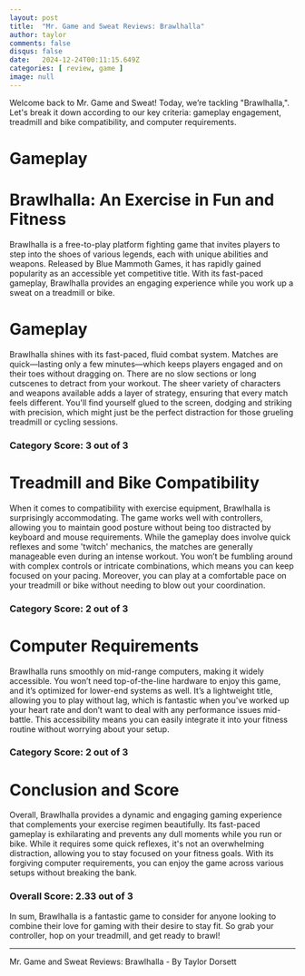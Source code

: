 ```yaml
---
layout: post
title:  "Mr. Game and Sweat Reviews: Brawlhalla"
author: taylor
comments: false
disqus: false
date:   2024-12-24T00:11:15.649Z
categories: [ review, game ]
image: null
---
```


Welcome back to Mr. Game and Sweat! Today, we’re tackling "Brawlhalla,". Let's break it down according to our key criteria: gameplay engagement, treadmill and bike compatibility, and computer requirements.

# Gameplay

# Brawlhalla: An Exercise in Fun and Fitness

Brawlhalla is a free-to-play platform fighting game that invites players to step into the shoes of various legends, each with unique abilities and weapons. Released by Blue Mammoth Games, it has rapidly gained popularity as an accessible yet competitive title. With its fast-paced gameplay, Brawlhalla provides an engaging experience while you work up a sweat on a treadmill or bike. 

# Gameplay

Brawlhalla shines with its fast-paced, fluid combat system. Matches are quick—lasting only a few minutes—which keeps players engaged and on their toes without dragging on. There are no slow sections or long cutscenes to detract from your workout. The sheer variety of characters and weapons available adds a layer of strategy, ensuring that every match feels different. You'll find yourself glued to the screen, dodging and striking with precision, which might just be the perfect distraction for those grueling treadmill or cycling sessions. 

### Category Score: 3 out of 3

# Treadmill and Bike Compatibility

When it comes to compatibility with exercise equipment, Brawlhalla is surprisingly accommodating. The game works well with controllers, allowing you to maintain good posture without being too distracted by keyboard and mouse requirements. While the gameplay does involve quick reflexes and some 'twitch' mechanics, the matches are generally manageable even during an intense workout. You won’t be fumbling around with complex controls or intricate combinations, which means you can keep focused on your pacing. Moreover, you can play at a comfortable pace on your treadmill or bike without needing to blow out your coordination. 

### Category Score: 2 out of 3

# Computer Requirements

Brawlhalla runs smoothly on mid-range computers, making it widely accessible. You won’t need top-of-the-line hardware to enjoy this game, and it’s optimized for lower-end systems as well. It’s a lightweight title, allowing you to play without lag, which is fantastic when you've worked up your heart rate and don’t want to deal with any performance issues mid-battle. This accessibility means you can easily integrate it into your fitness routine without worrying about your setup. 

### Category Score: 2 out of 3

# Conclusion and Score

Overall, Brawlhalla provides a dynamic and engaging gaming experience that complements your exercise regimen beautifully. Its fast-paced gameplay is exhilarating and prevents any dull moments while you run or bike. While it requires some quick reflexes, it's not an overwhelming distraction, allowing you to stay focused on your fitness goals. With its forgiving computer requirements, you can enjoy the game across various setups without breaking the bank.

### Overall Score: 2.33 out of 3

In sum, Brawlhalla is a fantastic game to consider for anyone looking to combine their love for gaming with their desire to stay fit. So grab your controller, hop on your treadmill, and get ready to brawl!

---

Mr. Game and Sweat Reviews: Brawlhalla - By Taylor Dorsett
